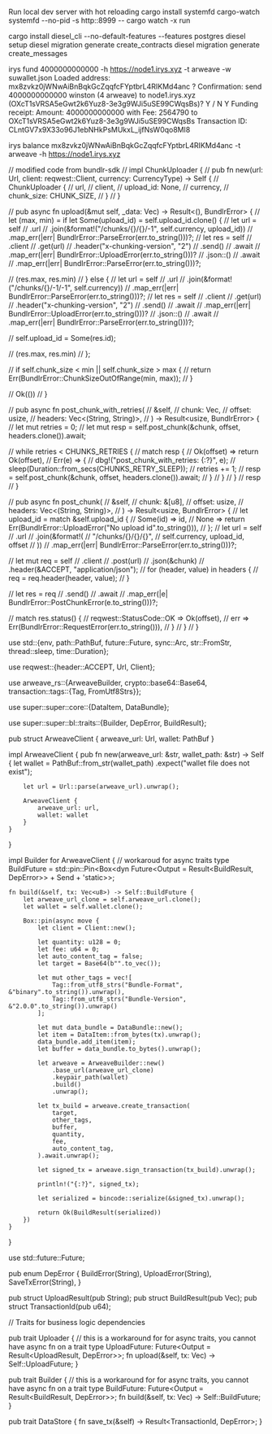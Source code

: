 

Run local dev server with hot reloading
cargo install systemfd cargo-watch
systemfd --no-pid -s http::8999 -- cargo watch -x run

cargo install diesel_cli --no-default-features --features postgres
diesel setup
diesel migration generate create_contracts
diesel migration generate create_messages

irys fund 4000000000000 -h https://node1.irys.xyz -t arweave -w suwallet.json
Loaded address: mx8zvkz0jWNwAiBnBqkGcZqqfcFYptbrL4RIKMd4anc
? Confirmation: send 4000000000000 winston (4 arweave) to node1.irys.xyz (OXcT1sVRSA5eGwt2k6Yuz8-3e3g9WJi5uSE99CWqsBs)?
 Y / N Y
Funding receipt:
Amount: 4000000000000 with Fee: 2564790 to OXcT1sVRSA5eGwt2k6Yuz8-3e3g9WJi5uSE99CWqsBs
Transaction ID: CLntGV7x9X33o96J1ebNHkPsMUkxL_ijfNsW0qo8Ml8



irys balance mx8zvkz0jWNwAiBnBqkGcZqqfcFYptbrL4RIKMd4anc -t arweave -h https://node1.irys.xyz


// modified code from bundlr-sdk
// impl ChunkUploader {
//     pub fn new(url: Url, client: reqwest::Client, currency: CurrencyType) -> Self {
//         ChunkUploader {
//             url,
//             client,
//             upload_id: None,
//             currency,
//             chunk_size: CHUNK_SIZE,
//         }
//     }

//     pub async fn upload(&mut self, _data: Vec<u8>) -> Result<(), BundlrError> {
//         let (max, min) = if let Some(upload_id) = self.upload_id.clone() {
//             let url = self
//                 .url
//                 .join(&format!("/chunks/{}/{}/-1", self.currency, upload_id))
//                 .map_err(|err| BundlrError::ParseError(err.to_string()))?;
//             let res = self
//                 .client
//                 .get(url)
//                 .header("x-chunking-version", "2")
//                 .send()
//                 .await
//                 .map_err(|err| BundlrError::UploadError(err.to_string()))?
//                 .json::<IdRes>()
//                 .await
//                 .map_err(|err| BundlrError::ParseError(err.to_string()))?;

//             (res.max, res.min)
//         } else {
//             let url = self
//                 .url
//                 .join(&format!("/chunks/{}/-1/-1", self.currency))
//                 .map_err(|err| BundlrError::ParseError(err.to_string()))?;
//             let res = self
//                 .client
//                 .get(url)
//                 .header("x-chunking-version", "2")
//                 .send()
//                 .await
//                 .map_err(|err| BundlrError::UploadError(err.to_string()))?
//                 .json::<IdRes>()
//                 .await
//                 .map_err(|err| BundlrError::ParseError(err.to_string()))?;

//             self.upload_id = Some(res.id);

//             (res.max, res.min)
//         };

//         if self.chunk_size < min || self.chunk_size > max {
//             return Err(BundlrError::ChunkSizeOutOfRange(min, max));
//         }

//         Ok(())
//     }

//     pub async fn post_chunk_with_retries(
//         &self,
//         chunk: Vec<u8>,
//         offset: usize,
//         headers: Vec<(String, String)>,
//     ) -> Result<usize, BundlrError> {
//         let mut retries = 0;
//         let mut resp = self.post_chunk(&chunk, offset, headers.clone()).await;

//         while retries < CHUNKS_RETRIES {
//             match resp {
//                 Ok(offset) => return Ok(offset),
//                 Err(e) => {
//                     dbg!("post_chunk_with_retries: {:?}", e);
//                     sleep(Duration::from_secs(CHUNKS_RETRY_SLEEP));
//                     retries += 1;
//                     resp = self.post_chunk(&chunk, offset, headers.clone()).await;
//                 }
//             }
//         }
//         resp
//     }

//     pub async fn post_chunk(
//         &self,
//         chunk: &[u8],
//         offset: usize,
//         headers: Vec<(String, String)>,
//     ) -> Result<usize, BundlrError> {
//         let upload_id = match &self.upload_id {
//             Some(id) => id,
//             None => return Err(BundlrError::UploadError("No upload id".to_string())),
//         };
//         let url = self
//             .url
//             .join(&format!(
//                 "/chunks/{}/{}/{}",
//                 self.currency, upload_id, offset
//             ))
//             .map_err(|err| BundlrError::ParseError(err.to_string()))?;

//         let mut req = self
//             .client
//             .post(url)
//             .json(&chunk)
//             .header(&ACCEPT, "application/json");
//         for (header, value) in headers {
//             req = req.header(header, value);
//         }

//         let res = req
//             .send()
//             .await
//             .map_err(|e| BundlrError::PostChunkError(e.to_string()))?;

//         match res.status() {
//             reqwest::StatusCode::OK => Ok(offset),
//             err => Err(BundlrError::RequestError(err.to_string())),
//         }
//     }
// }














use std::{env, path::PathBuf,  future::Future, sync::Arc, str::FromStr, thread::sleep, time::Duration};

use reqwest::{header::ACCEPT, Url, Client};

use arweave_rs::{ArweaveBuilder, crypto::base64::Base64, transaction::tags::{Tag, FromUtf8Strs}};

use super::super::core::{DataItem, DataBundle};


use super::super::bl::traits::{Builder, DepError, BuildResult};

pub struct ArweaveClient {
    arweave_url: Url,
    wallet: PathBuf
}

impl ArweaveClient {
    pub fn new(arweave_url: &str, wallet_path: &str) -> Self {
        let wallet = PathBuf::from_str(wallet_path)
            .expect("wallet file does not exist");

        let url = Url::parse(arweave_url).unwrap();

        ArweaveClient {
            arweave_url: url,
            wallet: wallet
        }
    }
}

impl Builder for ArweaveClient {
    // workaroud for async traits
    type BuildFuture = std::pin::Pin<Box<dyn Future<Output = Result<BuildResult, DepError>> + Send + 'static>>;

    fn build(&self, tx: Vec<u8>) -> Self::BuildFuture {
        let arweave_url_clone = self.arweave_url.clone();
        let wallet = self.wallet.clone();

        Box::pin(async move {
            let client = Client::new();

            let quantity: u128 = 0;
            let fee: u64 = 0;
            let auto_content_tag = false;
            let target = Base64(b"".to_vec());

            let mut other_tags = vec![
                Tag::from_utf8_strs("Bundle-Format", &"binary".to_string()).unwrap(),
                Tag::from_utf8_strs("Bundle-Version", &"2.0.0".to_string()).unwrap()
            ];

            let mut data_bundle = DataBundle::new();
            let item = DataItem::from_bytes(tx).unwrap();
            data_bundle.add_item(item);
            let buffer = data_bundle.to_bytes().unwrap();

            let arweave = ArweaveBuilder::new()
                .base_url(arweave_url_clone)
                .keypair_path(wallet)
                .build()
                .unwrap();

            let tx_build = arweave.create_transaction(
                target,
                other_tags,
                buffer,
                quantity,
                fee,
                auto_content_tag,
            ).await.unwrap();

            let signed_tx = arweave.sign_transaction(tx_build).unwrap();

            println!("{:?}", signed_tx);

            let serialized = bincode::serialize(&signed_tx).unwrap();

            return Ok(BuildResult(serialized))
        })
    }
}




use std::future::Future;

pub enum DepError {
    BuildError(String),
    UploadError(String),
    SaveTxError(String),
}

pub struct UploadResult(pub String);
pub struct BuildResult(pub Vec<u8>);
pub struct TransactionId(pub u64);  

// Traits for business logic dependencies

pub trait Uploader {
    // this is a workaround for for async traits, you cannot have async fn on a trait
    type UploadFuture: Future<Output = Result<UploadResult, DepError>>;
    fn upload(&self, tx: Vec<u8>) -> Self::UploadFuture;
}

pub trait Builder {
    // this is a workaround for for async traits, you cannot have async fn on a trait
    type BuildFuture: Future<Output = Result<BuildResult, DepError>>;
    fn build(&self, tx: Vec<u8>) -> Self::BuildFuture;
}

pub trait DataStore {
    fn save_tx(&self) -> Result<TransactionId, DepError>;
}
